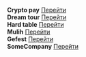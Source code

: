 **Crypto pay** [Перейти](https://vovako.github.io/crypto_pay/)\
**Dream tour** [Перейти](https://vovako.github.io/dreamkam_tour/)\
**Hard table** [Перейти](https://vovako.github.io/hard_table/)\
**Mulih** [Перейти](https://vovako.github.io/mulih/)\
**Gefest** [Перейти](https://vovako.github.io/gefest/)\
**SomeCompany** [Перейти](https://vovako.github.io/some_company/)